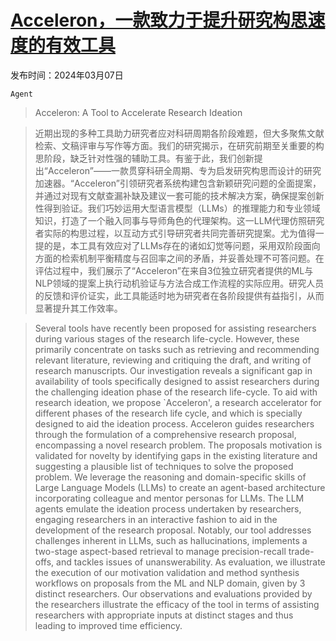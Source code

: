 # [Acceleron，一款致力于提升研究构思速度的有效工具](https://arxiv.org/abs/2403.04382)

发布时间：2024年03月07日

`Agent`

> Acceleron: A Tool to Accelerate Research Ideation

> 近期出现的多种工具助力研究者应对科研周期各阶段难题，但大多聚焦文献检索、文稿评审与写作等方面。我们的研究揭示，在研究前期至关重要的构思阶段，缺乏针对性强的辅助工具。有鉴于此，我们创新提出“Acceleron”——一款贯穿科研全周期、专为启发研究构思而设计的研究加速器。“Acceleron”引领研究者系统构建包含新颖研究问题的全面提案，并通过对现有文献查漏补缺及建议一套可能的技术解决方案，确保提案创新性得到验证。我们巧妙运用大型语言模型（LLMs）的推理能力和专业领域知识，打造了一个融入同事与导师角色的代理架构。这一LLM代理仿照研究者实际的构思过程，以互动方式引导研究者共同完善研究提案。尤为值得一提的是，本工具有效应对了LLMs存在的诸如幻觉等问题，采用双阶段面向方面的检索机制平衡精度与召回率之间的矛盾，并妥善处理不可答问题。在评估过程中，我们展示了“Acceleron”在来自3位独立研究者提供的ML与NLP领域的提案上执行动机验证与方法合成工作流程的实际应用。研究人员的反馈和评价证实，此工具能适时地为研究者在各阶段提供有益指引，从而显著提升其工作效率。

> Several tools have recently been proposed for assisting researchers during various stages of the research life-cycle. However, these primarily concentrate on tasks such as retrieving and recommending relevant literature, reviewing and critiquing the draft, and writing of research manuscripts. Our investigation reveals a significant gap in availability of tools specifically designed to assist researchers during the challenging ideation phase of the research life-cycle. To aid with research ideation, we propose `Acceleron', a research accelerator for different phases of the research life cycle, and which is specially designed to aid the ideation process. Acceleron guides researchers through the formulation of a comprehensive research proposal, encompassing a novel research problem. The proposals motivation is validated for novelty by identifying gaps in the existing literature and suggesting a plausible list of techniques to solve the proposed problem. We leverage the reasoning and domain-specific skills of Large Language Models (LLMs) to create an agent-based architecture incorporating colleague and mentor personas for LLMs. The LLM agents emulate the ideation process undertaken by researchers, engaging researchers in an interactive fashion to aid in the development of the research proposal. Notably, our tool addresses challenges inherent in LLMs, such as hallucinations, implements a two-stage aspect-based retrieval to manage precision-recall trade-offs, and tackles issues of unanswerability. As evaluation, we illustrate the execution of our motivation validation and method synthesis workflows on proposals from the ML and NLP domain, given by 3 distinct researchers. Our observations and evaluations provided by the researchers illustrate the efficacy of the tool in terms of assisting researchers with appropriate inputs at distinct stages and thus leading to improved time efficiency.